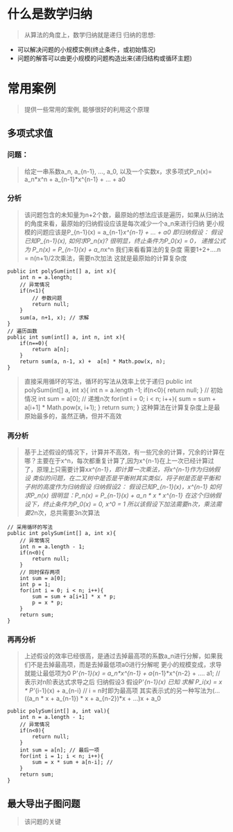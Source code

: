 # 什么是数学归纳
> 从算法的角度上，数学归纳就是递归
> 归纳的思想:
* 可以解决问题的小规模实例(终止条件，或初始情况)
* 问题的解答可以由更小规模的问题构造出来(递归结构或循环主题)

# 常用案例
> 提供一些常用的案例, 能够很好的利用这个原理
## 多项式求值
### 问题：
> 给定一串系数a_n, a_{n-1}, ..., a_0, 以及一个实数x，求多项式P_n(x)= a_n*x^n + a_{n-1}*x^{n-1} + ... + a0

### 分析
> 该问题包含的未知量为n+2个数，最原始的想法应该是遍历，如果从归纳法的角度来看，最原始的归纳假设应该是每次减少一个a_n来进行归纳
> 更小规模的问题应该是P_{n-1}(x) = a_{n-1}*x^{n-1} + ... + a0
> 即归纳假设：
    假设已知P_{n-1}(x),
    如何求P_n(x)?
> 很明显，终止条件为P_0(x) = 0， 递推公式为 P_n(x) = P_{n-1}(x) + a_n*x^n
> 我们来看看算法的复杂度
> 需要1+2+....n = n(n+1)/2次乘法，需要n次加法
> 这就是最原始的计算复杂度
>
    public int polySum(int[] a, int x){
        int n = a.length;
        // 异常情况
        if(n<1){
            // 参数问题
            return null;
        }
        sum(a, n+1, x); // 求解
    }
    // 遍历函数
    public int sum(int[] a, int n, int x){
        if(n==0){
            return a[n];
        }
        return sum(a, n-1, x) +  a[n] * Math.pow(x, n);
    }
> 直接采用循环的写法，循环的写法从效率上优于递归
    public int polySum(int[] a, int x){
        int n = a.length -1;
        if(n<0){
            return null;
        }
        // 初始情况
        int sum = a[0];
        // 递推n次
        for(int i = 0; i < n; i++){
            sum = sum + a[i+1] * Math.pow(x, i+1);
        }
        return sum;
    }
> 这种算法在计算复杂度上是最原始最多的，虽然正确，但并不高效
### 再分析
> 基于上述假设的情况下，计算并不高效，有一些冗余的计算，冗余的计算在哪？主要在于x^n，每次都重复计算了,因为x^{n-1}在上一次已经计算过了，原理上只需要计算x*x^{n-1}，即计算一次乘法，将x^{n-1}作为归纳假设
> 类似的问题，在二叉树中是否是平衡树其实类似，将子树是否是平衡和子树的高度作为归纳假设
> 归纳假设2：
    假设已知P_{n-1}(x)，x^{n-1}
    如何求P_n(x)
> 很明显：P_n(x) = P_{n-1}(x) + a_n * x * x^{n-1}
> 在这个归纳假设下，终止条件为P_0(x) = 0, x^0 = 1
> 所以该假设下加法需要n次，乘法需要2*n次，总共需要3n次算法
>
    // 采用循环的写法
    public int polySum(int[] a, int x){
        // 异常情况
        int n = a.length - 1;
        if(n<0){
            return null;
        }
        // 同时保存两项
        int sum = a[0];
        int p = 1;
        for(int i = 0; i < n; i++){
            sum = sum + a[i+1] * x * p;
            p = x * p;
        }
        return sum;
    }
### 再再分析
> 上述假设的效率已经很高，是通过去掉最高项的系数a_n进行分解，如果我们不是去掉最高项，而是去掉最低项a0进行分解呢
> 更小的规模变成，求导就能让最低项为0
> P'_{n-1}(x) = a_n*x^{n-1} + a_{n-1}*x^{n-2} + .... a1; // 表示对n阶表达式求导之后
> 归纳假设3
    假设P'_{n-1}(x) 已知
    求解
    P_i(x) = x * P'_{i-1}(x) + a_{n-i} // i = n时即为最高项
> 其实表示式的另一种写法为(...((a_n * x + a_{n-1}) * x + a_{n-2})*x + ...)x + a_0
> 
    public polySum(int[] a, int val){
        int n = a.length - 1;
        // 异常情况
        if(n<0){
            return null;
        }
        int sum = a[n]; // 最后一项
        for(int i = 1; i < n; i++){
            sum = x * sum + a[n-i]; //
        }
        return sum;
    }

## 最大导出子图问题
> 该问题的关键


